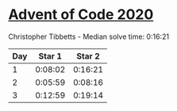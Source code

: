 # [Advent of Code 2020](https://adventofcode.com/2020)

Christopher Tibbetts - Median solve time: 0:16:21

| Day | Star 1 | Star 2 |
| --- | --- | --- |
| 1 | 0:08:02 | 0:16:21 |
| 2 | 0:05:59 | 0:08:16 |
| 3 | 0:12:59 | 0:19:14 |
